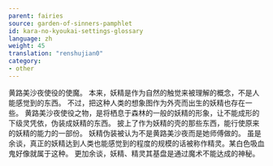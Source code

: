 ```yaml
---
parent: fairies
source: garden-of-sinners-pamphlet
id: kara-no-kyoukai-settings-glossary
language: zh
weight: 45
translation: "renshujian0"
category:
- other
---
```


黄路美沙夜使役的使魔。
本来，妖精是作为自然的触觉来被理解的概念，不是人能感觉到的东西。
不过，把这种人类的想象图作为外壳而出生的妖精也存在一些。
黄路美沙夜使役之物，是将栖息于森林的一般的妖精的形象，让不能成形的下级灵凭依，伪装成妖精的东西。
披上了作为妖精的壳的那些东西，能行使原来的妖精的能力的一部份。
妖精伪装被认为不是黄路美沙夜而是她师傅做的。
虽是余谈，真正的妖精达到人类也能感觉到的程度的规模的话被称作精灵。某白色吸血鬼好像就属于这种。
更加余谈，妖精、精灵其基盘是通过魔术不能达成的神秘。
